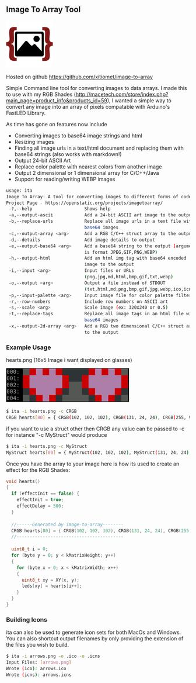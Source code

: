 ## Image To Array Tool ##
![](https://raw.githubusercontent.com/xitiomet/image-to-array/master/src/main/resources/icon128.png)

Hosted on github https://github.com/xitiomet/image-to-array

Simple Command line tool for converting images to data arrays. I made this to use with my RGB Shades (http://macetech.com/store/index.php?main_page=product_info&products_id=59), I wanted a simple way to convert any image into an array of pixels compatable with Arduino's FastLED Library. 

As time has gone on features now include
  * Converting images to base64 image strings and html
  * Resizing images
  * Finding all image urls in a text/html document and replacing them with base64 strings (also works with markdown!)
  * Output 24-bit ASCII Art
  * Replace color palette with nearest colors from another image
  * Output 2 dimensional or 1 dimensional array for C/C++/Java
  * Support for reading/writing WEBP images

```bash
usage: ita
Image To Array: A tool for converting images to different forms of code
Project Page - https://openstatic.org/projects/imagetoarray/
 -?,--help                    Shows help
 -a,--output-ascii            Add a 24-bit ASCII art image to the output
 -b,--replace-urls            Replace all image urls in a text file with
                              base64 images
 -c,--output-array <arg>      Add a RGB C/C++ struct array to the output
 -d,--details                 Add image details to output
 -e,--output-base64 <arg>     Add a base64 string to the output (argument
                              is format JPEG,GIF,PNG,WEBP)
 -h,--output-html             Add an html img tag with base64 encoded
                              image to the output
 -i,--input <arg>             Input files or URLs
                              (png,jpg,md,html,bmp,gif,txt,webp)
 -o,--output <arg>            Output a file instead of STDOUT
                              (txt,html,md,png,bmp,gif,jpg,webp,ico,icns)
 -p,--input-palette <arg>     Input image file for color palette filter
 -r,--row-numbers             Include row numbers on ASCII art
 -s,--scale <arg>             Scale image (ex: 320x240 or 0.5)
 -t,--replace-tags            Replace all image tags in an html file with
                              base64 images
 -x,--output-2d-array <arg>   Add a RGB two dimensional C/C++ struct array
                              to the output
```

### Example Usage ###
hearts.png (16x5 Image i want displayed on glasses)

![](https://raw.githubusercontent.com/xitiomet/image-to-array/master/src/main/resources/hearts2.png)
```bash
$ ita -i hearts.png -c CRGB
CRGB hearts[80] = { CRGB(102, 102, 102), CRGB(131, 24, 24), CRGB(255, 97, 239), CRGB(131, 24, 24), CRGB(255, 97, 239), CRGB(131, 24, 24), CRGB(0, 0, 0), CRGB(0, 0, 0), CRGB(0, 0, 0), CRGB(0, 0, 0), CRGB(131, 24, 24), CRGB(255, 97, 239), CRGB(131, 24, 24), CRGB(255, 97, 239), CRGB(131, 24, 24), CRGB(93, 93, 93), CRGB(131, 24, 24), CRGB(255, 97, 239), CRGB(255, 97, 239), CRGB(255, 97, 239), CRGB(255, 97, 239), CRGB(255, 97, 239), CRGB(131, 24, 24), CRGB(0, 0, 0), CRGB(0, 0, 0), CRGB(131, 24, 24), CRGB(255, 97, 239), CRGB(255, 97, 239), CRGB(255, 97, 239), CRGB(255, 97, 239), CRGB(255, 97, 239), CRGB(131, 24, 24), CRGB(131, 24, 24), CRGB(255, 97, 239), CRGB(255, 97, 239), CRGB(255, 97, 239), CRGB(255, 97, 239), CRGB(255, 97, 239), CRGB(131, 24, 24), CRGB(96, 96, 96), CRGB(96, 96, 96), CRGB(131, 24, 24), CRGB(255, 97, 239), CRGB(255, 97, 239), CRGB(255, 97, 239), CRGB(255, 97, 239), CRGB(255, 97, 239), CRGB(131, 24, 24), CRGB(0, 0, 0), CRGB(131, 24, 24), CRGB(254, 93, 225), CRGB(255, 97, 239), CRGB(255, 97, 239), CRGB(131, 24, 24), CRGB(0, 0, 0), CRGB(113, 113, 113), CRGB(113, 113, 113), CRGB(0, 0, 0), CRGB(131, 24, 24), CRGB(255, 97, 239), CRGB(255, 97, 239), CRGB(255, 97, 239), CRGB(131, 24, 24), CRGB(0, 0, 0), CRGB(93, 93, 93), CRGB(0, 0, 0), CRGB(131, 24, 24), CRGB(255, 97, 239), CRGB(131, 24, 24), CRGB(0, 0, 0), CRGB(104, 104, 104), CRGB(123, 123, 123), CRGB(123, 123, 123), CRGB(104, 104, 104), CRGB(0, 0, 0), CRGB(131, 24, 24), CRGB(255, 97, 239), CRGB(131, 24, 24), CRGB(0, 0, 0), CRGB(89, 89, 89) };
```
if you want to use a struct other then CRGB any value can be passed to -c for instance "-c MyStruct" would produce

```bash
$ ita -i hearts.png -c MyStruct
MyStruct hearts[80] = { MyStruct(102, 102, 102), MyStruct(131, 24, 24), MyStruct(255, 97, 239), MyStruct(131, 24, 24), MyStruct(255, 97, 239), MyStruct(131, 24, 24), MyStruct(0, 0, 0), MyStruct(0, 0, 0), MyStruct(0, 0, 0), MyStruct(0, 0, 0), MyStruct(131, 24, 24), MyStruct(255, 97, 239), MyStruct(131, 24, 24), MyStruct(255, 97, 239), MyStruct(131, 24, 24), MyStruct(93, 93, 93), MyStruct(131, 24, 24), MyStruct(255, 97, 239), MyStruct(255, 97, 239), MyStruct(255, 97, 239), MyStruct(255, 97, 239), MyStruct(255, 97, 239), MyStruct(131, 24, 24), MyStruct(0, 0, 0), MyStruct(0, 0, 0), MyStruct(131, 24, 24), MyStruct(255, 97, 239), MyStruct(255, 97, 239), MyStruct(255, 97, 239), MyStruct(255, 97, 239), MyStruct(255, 97, 239), MyStruct(131, 24, 24), MyStruct(131, 24, 24), MyStruct(255, 97, 239), MyStruct(255, 97, 239), MyStruct(255, 97, 239), MyStruct(255, 97, 239), MyStruct(255, 97, 239), MyStruct(131, 24, 24), MyStruct(96, 96, 96), MyStruct(96, 96, 96), MyStruct(131, 24, 24), MyStruct(255, 97, 239), MyStruct(255, 97, 239), MyStruct(255, 97, 239), MyStruct(255, 97, 239), MyStruct(255, 97, 239), MyStruct(131, 24, 24), MyStruct(0, 0, 0), MyStruct(131, 24, 24), MyStruct(254, 93, 225), MyStruct(255, 97, 239), MyStruct(255, 97, 239), MyStruct(131, 24, 24), MyStruct(0, 0, 0), MyStruct(113, 113, 113), MyStruct(113, 113, 113), MyStruct(0, 0, 0), MyStruct(131, 24, 24), MyStruct(255, 97, 239), MyStruct(255, 97, 239), MyStruct(255, 97, 239), MyStruct(131, 24, 24), MyStruct(0, 0, 0), MyStruct(93, 93, 93), MyStruct(0, 0, 0), MyStruct(131, 24, 24), MyStruct(255, 97, 239), MyStruct(131, 24, 24), MyStruct(0, 0, 0), MyStruct(104, 104, 104), MyStruct(123, 123, 123), MyStruct(123, 123, 123), MyStruct(104, 104, 104), MyStruct(0, 0, 0), MyStruct(131, 24, 24), MyStruct(255, 97, 239), MyStruct(131, 24, 24), MyStruct(0, 0, 0), MyStruct(89, 89, 89) };
```

Once you have the array to your image here is how its used to create an effect for the RGB Shades:
```c
void hearts()
{
  if (effectInit == false) {
    effectInit = true;
    effectDelay = 500;
  }

  //------Generated by image-to-array--------
  CRGB hearts[80] = { CRGB(102, 102, 102), CRGB(131, 24, 24), CRGB(255, 97, 239), CRGB(131, 24, 24), CRGB(255, 97, 239), CRGB(131, 24, 24), CRGB(0, 0, 0), CRGB(0, 0, 0), CRGB(0, 0, 0), CRGB(0, 0, 0), CRGB(131, 24, 24), CRGB(255, 97, 239), CRGB(131, 24, 24), CRGB(255, 97, 239), CRGB(131, 24, 24), CRGB(93, 93, 93), CRGB(131, 24, 24), CRGB(255, 97, 239), CRGB(255, 97, 239), CRGB(255, 97, 239), CRGB(255, 97, 239), CRGB(255, 97, 239), CRGB(131, 24, 24), CRGB(0, 0, 0), CRGB(0, 0, 0), CRGB(131, 24, 24), CRGB(255, 97, 239), CRGB(255, 97, 239), CRGB(255, 97, 239), CRGB(255, 97, 239), CRGB(255, 97, 239), CRGB(131, 24, 24), CRGB(131, 24, 24), CRGB(255, 97, 239), CRGB(255, 97, 239), CRGB(255, 97, 239), CRGB(255, 97, 239), CRGB(255, 97, 239), CRGB(131, 24, 24), CRGB(96, 96, 96), CRGB(96, 96, 96), CRGB(131, 24, 24), CRGB(255, 97, 239), CRGB(255, 97, 239), CRGB(255, 97, 239), CRGB(255, 97, 239), CRGB(255, 97, 239), CRGB(131, 24, 24), CRGB(0, 0, 0), CRGB(131, 24, 24), CRGB(254, 93, 225), CRGB(255, 97, 239), CRGB(255, 97, 239), CRGB(131, 24, 24), CRGB(0, 0, 0), CRGB(113, 113, 113), CRGB(113, 113, 113), CRGB(0, 0, 0), CRGB(131, 24, 24), CRGB(255, 97, 239), CRGB(255, 97, 239), CRGB(255, 97, 239), CRGB(131, 24, 24), CRGB(0, 0, 0), CRGB(93, 93, 93), CRGB(0, 0, 0), CRGB(131, 24, 24), CRGB(255, 97, 239), CRGB(131, 24, 24), CRGB(0, 0, 0), CRGB(104, 104, 104), CRGB(123, 123, 123), CRGB(123, 123, 123), CRGB(104, 104, 104), CRGB(0, 0, 0), CRGB(131, 24, 24), CRGB(255, 97, 239), CRGB(131, 24, 24), CRGB(0, 0, 0), CRGB(89, 89, 89) };
  //-----------------------------------------
  
  uint8_t i = 0;
  for (byte y = 0; y < kMatrixHeight; y++)
  {
    for (byte x = 0; x < kMatrixWidth; x++)
    {
      uint8_t xy = XY(x, y);
      leds[xy] = hearts[i++];
    }
  }
}

```

### Building Icons ###

ita can also be used to generate icon sets for both MacOs and Windows. You can also shortcut output filenames by only providing the extension of the files you wish to build.

```bash
$ ita -i arrows.png -o .ico -o .icns
Input Files: [arrows.png]
Wrote (ico): arrows.ico
Wrote (icns): arrows.icns
```

